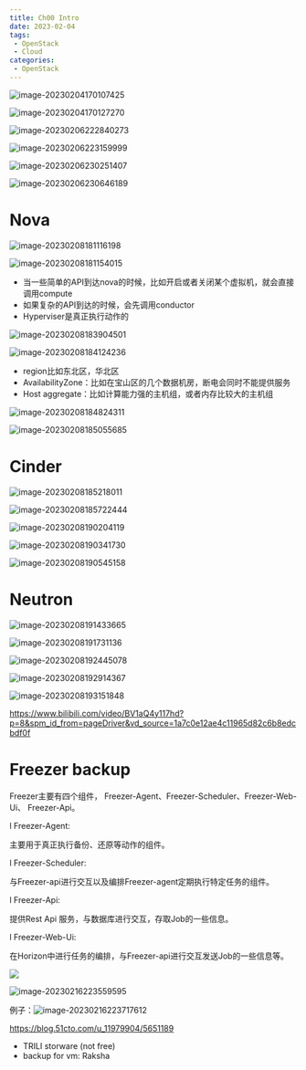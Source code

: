 ```yaml
---
title: Ch00 Intro
date: 2023-02-04
tags:
 - OpenStack
 - Cloud
categories:
 - OpenStack
---
```


![image-20230204170107425](https://markdown-1301334775.cos.eu-frankfurt.myqcloud.com/image-20230204170107425.png)

![image-20230204170127270](https://markdown-1301334775.cos.eu-frankfurt.myqcloud.com/image-20230204170127270.png)

![image-20230206222840273](https://markdown-1301334775.cos.eu-frankfurt.myqcloud.com/image-20230206222840273.png)

![image-20230206223159999](https://markdown-1301334775.cos.eu-frankfurt.myqcloud.com/image-20230206223159999.png)

![image-20230206230251407](https://markdown-1301334775.cos.eu-frankfurt.myqcloud.com/image-20230206230251407.png)

![image-20230206230646189](https://markdown-1301334775.cos.eu-frankfurt.myqcloud.com/image-20230206230646189.png)





# Nova

![image-20230208181116198](https://markdown-1301334775.cos.eu-frankfurt.myqcloud.com/image-20230208181116198.png)

![image-20230208181154015](https://markdown-1301334775.cos.eu-frankfurt.myqcloud.com/image-20230208181154015.png)

+ 当一些简单的API到达nova的时候，比如开启或者关闭某个虚拟机，就会直接调用compute
+ 如果复杂的API到达的时候，会先调用conductor
+ Hyperviser是真正执行动作的

![image-20230208183904501](https://markdown-1301334775.cos.eu-frankfurt.myqcloud.com/image-20230208183904501.png)

![image-20230208184124236](https://markdown-1301334775.cos.eu-frankfurt.myqcloud.com/image-20230208184124236.png)

+ region比如东北区，华北区
+ AvailabilityZone：比如在宝山区的几个数据机房，断电会同时不能提供服务
+ Host aggregate：比如计算能力强的主机组，或者内存比较大的主机组

![image-20230208184824311](https://markdown-1301334775.cos.eu-frankfurt.myqcloud.com/image-20230208184824311.png)

![image-20230208185055685](https://markdown-1301334775.cos.eu-frankfurt.myqcloud.com/image-20230208185055685.png)



# Cinder

![image-20230208185218011](https://markdown-1301334775.cos.eu-frankfurt.myqcloud.com/image-20230208185218011.png)

![image-20230208185722444](https://markdown-1301334775.cos.eu-frankfurt.myqcloud.com/image-20230208185722444.png)

![image-20230208190204119](https://markdown-1301334775.cos.eu-frankfurt.myqcloud.com/image-20230208190204119.png)

![image-20230208190341730](https://markdown-1301334775.cos.eu-frankfurt.myqcloud.com/image-20230208190341730.png)

![image-20230208190545158](https://markdown-1301334775.cos.eu-frankfurt.myqcloud.com/image-20230208190545158.png)



# Neutron

![image-20230208191433665](https://markdown-1301334775.cos.eu-frankfurt.myqcloud.com/image-20230208191433665.png)

![image-20230208191731136](https://markdown-1301334775.cos.eu-frankfurt.myqcloud.com/image-20230208191731136.png)

![image-20230208192445078](https://markdown-1301334775.cos.eu-frankfurt.myqcloud.com/image-20230208192445078.png)

![image-20230208192914367](https://markdown-1301334775.cos.eu-frankfurt.myqcloud.com/image-20230208192914367.png)

![image-20230208193151848](https://markdown-1301334775.cos.eu-frankfurt.myqcloud.com/image-20230208193151848.png)



https://www.bilibili.com/video/BV1aQ4y117hd?p=8&spm_id_from=pageDriver&vd_source=1a7c0e12ae4c11965d82c6b8edcbdf0f 



# Freezer backup

Freezer主要有四个组件， Freezer-Agent、Freezer-Scheduler、Freezer-Web-Ui、 Freezer-Api。

l   Freezer-Agent:

主要用于真正执行备份、还原等动作的组件。

l   Freezer-Scheduler:

与Freezer-api进行交互以及编排Freezer-agent定期执行特定任务的组件。

l   Freezer-Api:

提供Rest Api 服务，与数据库进行交互，存取Job的一些信息。

l   Freezer-Web-Ui:

在Horizon中进行任务的编排，与Freezer-api进行交互发送Job的一些信息等。

![](https://markdown-1301334775.cos.eu-frankfurt.myqcloud.com/image-20230216223559595.png)

![image-20230216223559595](https://markdown-1301334775.cos.eu-frankfurt.myqcloud.com/image-20230216223559595.png)



例子：![image-20230216223717612](https://markdown-1301334775.cos.eu-frankfurt.myqcloud.com/image-20230216223717612.png)



https://blog.51cto.com/u_11979904/5651189

+ TRILI  storware (not free)
+ backup for vm: Raksha
